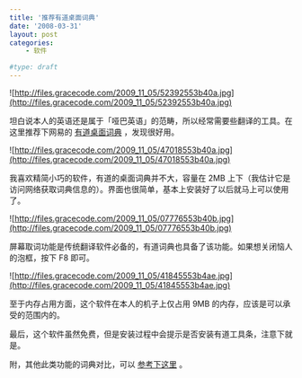 ```yaml
---
title: '推荐有道桌面词典'
date: '2008-03-31'
layout: post
categories:
    - 软件

#type: draft
---
```


![http://files.gracecode.com/2009_11_05/52392553b40a.jpg](http://files.gracecode.com/2009_11_05/52392553b40a.jpg)

坦白说本人的英语还是属于「哑巴英语」的范畴，所以经常需要些翻译的工具。在这里推荐下网易的 [有道桌面词典](http://cidian.yodao.com/) ，发现很好用。

![http://files.gracecode.com/2009_11_05/47018553b40a.jpg](http://files.gracecode.com/2009_11_05/47018553b40a.jpg)

我喜欢精简小巧的软件，有道的桌面词典并不大，容量在 2MB 上下（我估计它是访问网络获取词典信息的）。界面也很简单，基本上安装好了以后就马上可以使用了。

![http://files.gracecode.com/2009_11_05/07776553b40b.jpg](http://files.gracecode.com/2009_11_05/07776553b40b.jpg)

屏幕取词功能是传统翻译软件必备的，有道词典也具备了该功能。如果想关闭恼人的泡框，按下 F8 即可。

![http://files.gracecode.com/2009_11_05/41845553b4ae.jpg](http://files.gracecode.com/2009_11_05/41845553b4ae.jpg)

至于内存占用方面，这个软件在本人的机子上仅占用 9MB 的内存，应该是可以承受的范围内的。

最后，这个软件虽然免费，但是安装过程中会提示是否安装有道工具条，注意下就是。

附，其他此类功能的词典对比，可以 [参考下这里](http://www.x-force.cn/article.asp?id=345) 。
